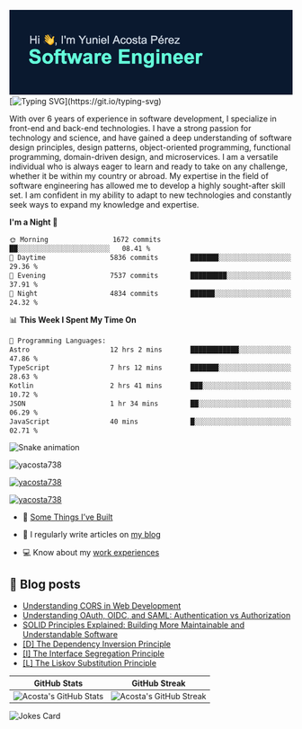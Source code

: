 [![MasterHead](assets/github-banner.png)](https://github.com/yacosta738)
[![Typing SVG](https://readme-typing-svg.herokuapp.com?font=Fira+Code&pause=1000&color=64FFDA&width=435&lines=If+I+cannot+do+great+things%2C;+I+can+do+small+things+in+a+great+way.)](https://git.io/typing-svg)

With over 6 years of experience in software development, I specialize in front-end and back-end technologies. I have a strong passion for technology and science, and have gained a deep understanding of software design principles, design patterns, object-oriented programming, functional programming, domain-driven design, and microservices. I am a versatile individual who is always eager to learn and ready to take on any challenge, whether it be within my country or abroad. My expertise in the field of software engineering has allowed me to develop a highly sought-after skill set. I am confident in my ability to adapt to new technologies and constantly seek ways to expand my knowledge and expertise.

<!--START_SECTION:waka-->
**I'm a Night 🦉** 

```text
🌞 Morning                1672 commits        ██░░░░░░░░░░░░░░░░░░░░░░░   08.41 % 
🌆 Daytime                5836 commits        ███████░░░░░░░░░░░░░░░░░░   29.36 % 
🌃 Evening                7537 commits        █████████░░░░░░░░░░░░░░░░   37.91 % 
🌙 Night                  4834 commits        ██████░░░░░░░░░░░░░░░░░░░   24.32 % 
```


📊 **This Week I Spent My Time On** 

```text
💬 Programming Languages: 
Astro                    12 hrs 2 mins       ████████████░░░░░░░░░░░░░   47.86 % 
TypeScript               7 hrs 12 mins       ███████░░░░░░░░░░░░░░░░░░   28.63 % 
Kotlin                   2 hrs 41 mins       ███░░░░░░░░░░░░░░░░░░░░░░   10.72 % 
JSON                     1 hr 34 mins        ██░░░░░░░░░░░░░░░░░░░░░░░   06.29 % 
JavaScript               40 mins             █░░░░░░░░░░░░░░░░░░░░░░░░   02.71 % 
```


<!--END_SECTION:waka-->

![Snake animation](https://github.com/yacosta738/yacosta738/blob/output/github-contribution-grid-snake.svg)

<p style="text-align: left;"> <img src="https://komarev.com/ghpvc/?username=yacosta738&label=Profile%20views&color=64ffda&style=plastic&label=PROFILE+VIEWS" alt="yacosta738" /> </p>

<p style="text-align: left;"> <a href="https://github.com/ryo-ma/github-profile-trophy"><img src="https://github-profile-trophy.vercel.app/?username=yacosta738" alt="yacosta738" /></a> </p>

<p style="text-align: left;"> <a href="https://twitter.com/yacosta738" target="blank"><img src="https://img.shields.io/twitter/follow/yacosta738?logo=twitter&style=for-the-badge" alt="yacosta738" /></a> </p>


- :satellite: [Some Things I’ve Built](https://www.yunielacosta.com/#projects)

- :memo: I regularly write articles on [my blog](https://www.yunielacosta.com/blog)

- :computer: Know about my [work experiences](https://www.yunielacosta.com/#jobs)

## :memo: Blog posts

<!-- BLOG-POST-LIST:START -->
- [Understanding CORS in Web Development](https://yunielacosta.com/blog/understanding-cors-in-web-development/)
- [Understanding OAuth, OIDC, and SAML: Authentication vs Authorization](https://yunielacosta.com/blog/understanding-oauth-oidc-and-saml-authentication-vs-authorization/)
- [SOLID Principles Explained: Building More Maintainable and Understandable Software](https://yunielacosta.com/blog/solid-principles-explained-building-more-maintainable-and-understandable-software/)
- [[D] The Dependency Inversion Principle](https://yunielacosta.com/blog/d-the-dependency-inversion-principle/)
- [[I] The Interface Segregation Principle](https://yunielacosta.com/blog/i-the-interface-segregation-principle/)
- [[L] The Liskov Substitution Principle](https://yunielacosta.com/blog/l-the-liskov-substitution-principle/)
<!-- BLOG-POST-LIST:END -->

| GitHub Stats  | GitHub Streak           |
| ------- | ---------------- |
| ![Acosta's GitHub Stats](https://github-stats-profile.vercel.app/api?username=yacosta738&show_icons=true&locale=en&theme=vue-dark)    | ![Acosta's GitHub Streak](https://github-readme-streak-stats.herokuapp.com/?user=yacosta738&theme=vue-dark) |

![Jokes Card](https://readme-jokes.vercel.app/api?theme=vue-dark)
